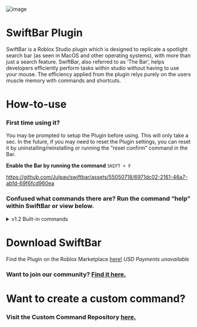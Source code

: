 ![image](https://github.com/Julpav/swiftbar/assets/55050718/4bc619d4-5b35-4e33-93bf-380fe11a6be3)
# SwiftBar Plugin
SwiftBar is a Roblox Studio plugin which is designed to replicate a spotlight search bar (as seen in MacOS and other operating systems), with more than just a search feature. SwiftBar, also referred to as ‘The Bar’, helps developers efficiently perform tasks within studio without having to use your mouse. The efficiency applied from the plugin relys purely on the users muscle memory with commands and shortcuts.
# How-to-use
### First time using it?
You may be prompted to setup the Plugin before using. This will only take a sec.
In the future, if you may need to reset the Plugin settings, you can reset it by uninstalling/reinstalling or running the “reset confirm” command in the Bar.

**Enable the Bar by running the command** ```SHIFT + F```

https://github.com/Julpav/swiftbar/assets/55050718/6971dc02-2161-46a7-abfd-69f6fcd960ea

### Confused what commands there are? Run the command “help” within SwiftBar or view below.
<details>
  <summary>v1.2 Built-in commands</summary>

  
  1. Rename – This is included in the Number command
  2. Number – Number multiple assets (e.g. button1, button2)
  3. Folder – Create a folder through selection
  4. Help – Display all commands etc
  5. Script – Use AI to write your own Scripts ```DISABLED```
  6. Fix — Use AI to fix your own Scripts ```DISABLED```
  7. Time – Change times to day/night/afternoon/morning
  8. UI – Disable UI views (gotta check if this is possible)
  9. Select – Select certain types of instances
  10. New – Create instances & name them easily
  11. Find – Find the instance and zoom to it!
  12. Credit – Displays exactly what it’s called lol
  13. Search – Find & select instances in workspace
![image](https://github.com/Julpav/swiftbar/assets/55050718/228ac837-eaf3-4ec4-ba65-5ea04cd75e00)
  14. Session – View current running session time within Studio (focused-window)
  15. Gitclone — Clone a public file in a GitHub Repository

</details>

# Download SwiftBar
Find the Plugin on the Roblox Marketplace [here!](https://create.roblox.com/marketplace/asset/14451262861/SwiftBar)
 _USD Payments unavailable_

### Want to join our community? [Find it here.](https://discord.gg/Hn3Z4negQZ)

# Want to create a custom command? 
### Visit the Custom Command Repository [here.](https://github.com/Julpav/CustomSwiftBar/tree/main)
